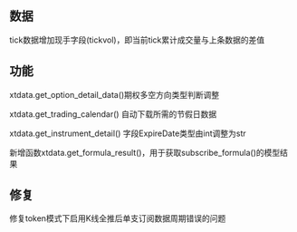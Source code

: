 ## 数据

tick数据增加现手字段(tickvol)，即当前tick累计成交量与上条数据的差值

## 功能

xtdata.get_option_detail_data()期权多空方向类型判断调整

xtdata.get_trading_calendar() 自动下载所需的节假日数据

xtdata.get_instrument_detail() 字段ExpireDate类型由int调整为str

新增函数xtdata.get_formula_result()，用于获取subscribe_formula()的模型结果

## 修复

修复token模式下启用K线全推后单支订阅数据周期错误的问题